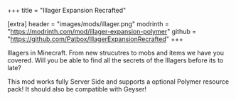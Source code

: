 +++
title = "Illager Expansion Recrafted"

[extra]
header = "images/mods/illager.png"
modrinth = "https://modrinth.com/mod/illager-expansion-polymer"
github = "https://github.com/Patbox/IllagerExpansionRecrafted"
+++

Illagers in Minecraft. 
From new strucutres to mobs and items we have you covered. Will you be able to find all the secrets of the Illagers before its to late?

This mod works fully Server Side and supports a optional Polymer resource pack! It should also be compatible with Geyser!